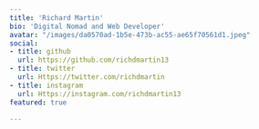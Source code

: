 ```yaml
---
title: 'Richard Martin'
bio: 'Digital Nomad and Web Developer'
avatar: "/images/da0570ad-1b5e-473b-ac55-ae65f70561d1.jpeg"
social:
- title: github
  url: https://github.com/richdmartin13
- title: twitter
  url: Https://twitter.com/richdmartin
- title: instagram
  url: Https://instagram.com/richdmartin13
featured: true

---
```

